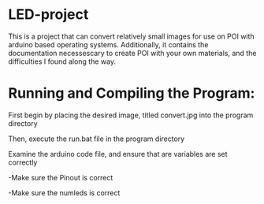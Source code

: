 # LED-project
This is a project that can convert relatively small images for use on POI with arduino based operating systems. Additionally, it contains the documentation necessescary to create POI with your own materials, and the difficulties I found along the way. 

# Running and Compiling the Program:

First begin by placing the desired image, titled convert.jpg into the program directory

Then, execute the run.bat file in the program directory

Examine the arduino code file, and ensure that are variables are set correctly 

  -Make sure the Pinout is correct
  
  -Make sure the numleds is correct
  
